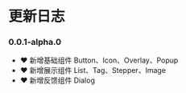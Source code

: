 # 更新日志

### 0.0.1-alpha.0

- ❤️ 新增基础组件 Button、Icon、Overlay、Popup
- ❤️ 新增展示组件 List、Tag、Stepper、Image
- ❤️ 新增反馈组件 Dialog